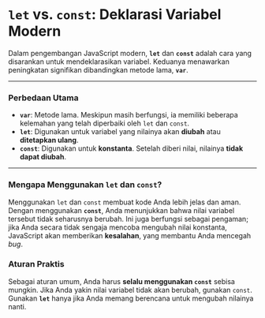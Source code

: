 # `let` vs. `const`: Deklarasi Variabel Modern

Dalam pengembangan JavaScript modern, **`let`** dan **`const`** adalah cara yang disarankan untuk mendeklarasikan variabel. Keduanya menawarkan peningkatan signifikan dibandingkan metode lama, **`var`**.

---

### Perbedaan Utama

* **`var`**: Metode lama. Meskipun masih berfungsi, ia memiliki beberapa kelemahan yang telah diperbaiki oleh `let` dan `const`.
* **`let`**: Digunakan untuk variabel yang nilainya akan **diubah** atau **ditetapkan ulang**.
* **`const`**: Digunakan untuk **konstanta**. Setelah diberi nilai, nilainya **tidak dapat diubah**.

---

### Mengapa Menggunakan `let` dan `const`?

Menggunakan `let` dan `const` membuat kode Anda lebih jelas dan aman. Dengan menggunakan **`const`**, Anda menunjukkan bahwa nilai variabel tersebut tidak seharusnya berubah. Ini juga berfungsi sebagai pengaman; jika Anda secara tidak sengaja mencoba mengubah nilai konstanta, JavaScript akan memberikan **kesalahan**, yang membantu Anda mencegah *bug*.

### Aturan Praktis

Sebagai aturan umum, Anda harus **selalu menggunakan `const`** sebisa mungkin. Jika Anda yakin nilai variabel tidak akan berubah, gunakan `const`. Gunakan **`let`** hanya jika Anda memang berencana untuk mengubah nilainya nanti.